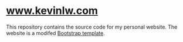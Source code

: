 # www.kevinlw.com

This repository contains the source code for my personal website. The website is a modifed [Bootstrap template](https://bootstrapmade.com/).